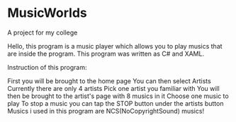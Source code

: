 # MusicWorlds
A project for my college

Hello, this program is a music player which allows you to play musics that are inside the program. This program was written as C# and XAML.

Instruction of this program:

First you will be brought to the home page
You can then select Artists
Currently there are only 4 artists
Pick one artist you familiar with
You will then be brought to the artist's page with 8 musics in it
Choose one music to play
To stop a music you can tap the STOP button under the artists button
Musics i used in this program are NCS(NoCopyrightSound) musics!
